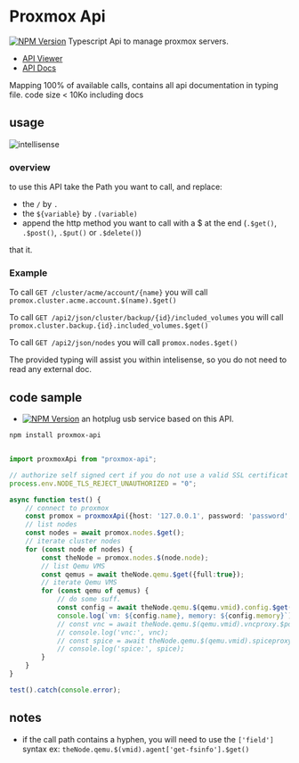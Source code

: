 # Proxmox Api

[![NPM Version](https://img.shields.io/npm/v/proxmox-api.svg?style=flat)](https://www.npmjs.org/package/proxmox-api) Typescript Api to manage proxmox servers.

* [API Viewer](https://pve.proxmox.com/pve-docs/api-viewer/) 
* [API Docs](https://pve.proxmox.com/wiki/Proxmox_VE_API)

Mapping 100% of available calls, contains all api documentation in typing file.
code size < 10Ko including docs

## usage

![intellisense](https://github.com/UrielCh/proxmox-api/blob/master/sample/usage.gif?raw=true "preview")

### overview

to use this API take the Path you want to call, and replace:
- the `/` by `.`
- the `${variable}` by `.(variable)`
- append the http method you want to call with a $ at the end (`.$get()`, `.$post()`, `.$put()` or `.$delete()`)

that it.

### Example

To call `GET /cluster/acme/account/{name}` you will call `promox.cluster.acme.account.$(name).$get()`

To call `GET /api2/json/cluster/backup/{id}/included_volumes` you will call `promox.cluster.backup.{id}.included_volumes.$get()`

To call `GET /api2/json/nodes` you will call `promox.nodes.$get()`

The provided typing will assist you within intelisense, so you do not need to read any external doc.

## code sample


* [![NPM Version](https://img.shields.io/npm/v/proxmox-usb-hotplug.svg?style=flat)](https://www.npmjs.org/package/proxmox-usb-hotplug) an hotplug usb service based on this API.


```bash
npm install proxmox-api
```

``` typescript

import proxmoxApi from "proxmox-api";

// authorize self signed cert if you do not use a valid SSL certificat
process.env.NODE_TLS_REJECT_UNAUTHORIZED = "0";

async function test() {
    // connect to proxmox
    const promox = proxmoxApi({host: '127.0.0.1', password: 'password', username: 'user1@pam'});
    // list nodes
    const nodes = await promox.nodes.$get();
    // iterate cluster nodes
    for (const node of nodes) {
        const theNode = promox.nodes.$(node.node);
        // list Qemu VMS
        const qemus = await theNode.qemu.$get({full:true});
        // iterate Qemu VMS
        for (const qemu of qemus) {
            // do some suff.
            const config = await theNode.qemu.$(qemu.vmid).config.$get();
            console.log(`vm: ${config.name}, memory: ${config.memory}`);
            // const vnc = await theNode.qemu.$(qemu.vmid).vncproxy.$post();
            // console.log('vnc:', vnc);
            // const spice = await theNode.qemu.$(qemu.vmid).spiceproxy.$post();
            // console.log('spice:', spice);
        }
    }    
}

test().catch(console.error);
```

## notes

- if the call path contains a hyphen, you will need to use the `['field']` syntax ex:
`theNode.qemu.$(vmid).agent['get-fsinfo'].$get()`

